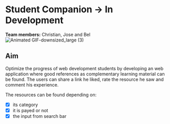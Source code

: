 # Student Companion → In Development

**Team members:** Christian, Jose and Bel
![Animated GIF-downsized_large (3)](https://user-images.githubusercontent.com/59726580/114316049-1d5ff580-9b02-11eb-949e-c84f80703765.gif)


## Aim

Optimize the progress of web development students by developing an web application where good references as complementary learning material can be found.
The users can share a link he liked, rate the resource he saw and comment his experience.

The resources can be found depending on:
- [x] its category
- [x] it is payed or not
- [x] the input from search bar

